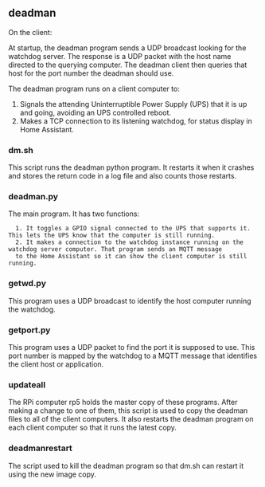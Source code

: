 ## deadman 

On the client:

   At startup, the deadman program sends a UDP broadcast looking for the watchdog server.
The response is a UDP packet with the host name directed to the querying computer.  The 
deadman client then queries that host for the port number the deadman should use.

The deadman program runs on a client computer to:
   1. Signals the attending Uninterruptible Power Supply (UPS) that it is up and going, avoiding an UPS controlled reboot.
   2. Makes a TCP connection to its listening watchdog, for status display in Home Assistant.
 
### dm.sh 

   This script runs the deadman python program.  It restarts it when it crashes and stores the return code
   in a log file and also counts those restarts.

### deadman.py

   The main program.  It has two functions:

      1. It toggles a GPIO signal connected to the UPS that supports it. This lets the UPS know that the computer is still running.
      2. It makes a connection to the watchdog instance running on the watchdog server computer. That program sends an MQTT message 
      to the Home Assistant so it can show the client computer is still running. 

### getwd.py

   This program uses a UDP broadcast to identify the host computer running the watchdog.

### getport.py

   This program uses a UDP packet to find the port it is supposed to use.  This port number is mapped by the watchdog to a MQTT message that identifies the client host or application. 

### updateall

   The RPi computer rp5 holds the master copy of these programs.  After making a change to one of them, this script is used to copy the deadman files to all of the
client computers.  It also restarts the deadman program on each client computer so that it runs the latest copy. 

### deadmanrestart

   The script used to kill the deadman program so that dm.sh can restart it using the new image copy.
   
